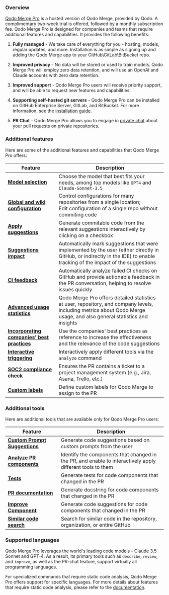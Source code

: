 ### Overview

[Qodo Merge Pro](https://www.codium.ai/pricing/) is a hosted version of Qodo Merge, provided by Qodo. A complimentary two-week trial is offered, followed by a monthly subscription fee.
Qodo Merge Pro is designed for companies and teams that require additional features and capabilities. It provides the following benefits:

1. **Fully managed** - We take care of everything for you - hosting, models, regular updates, and more. Installation is as simple as signing up and adding the Qodo Merge app to your GitHub\GitLab\BitBucket repo.

2. **Improved privacy** - No data will be stored or used to train models. Qodo Merge Pro will employ zero data retention, and will use an OpenAI and Claude accounts with zero data retention.

3. **Improved support** - Qodo Merge Pro users will receive priority support, and will be able to request new features and capabilities.

4. **Supporting self-hosted git servers** - Qodo Merge Pro can be installed on GitHub Enterprise Server, GitLab, and BitBucket. For more information, see the [installation guide](https://qodo-merge-docs.qodo.ai/installation/pr_agent_pro/).

5. **PR Chat** - Qodo Merge Pro allows you to engage in [private chat](https://qodo-merge-docs.qodo.ai/chrome-extension/features/#pr-chat) about your pull requests on private repositories.

### Additional features

Here are some of the additional features and capabilities that Qodo Merge Pro offers:

| Feature                                                                                                              | Description                                                                                                                                                      |
|----------------------------------------------------------------------------------------------------------------------|------------------------------------------------------------------------------------------------------------------------------------------------------------------|
| [**Model selection**](https://qodo-merge-docs.qodo.ai/usage-guide/PR_agent_pro_models/)          | Choose the model that best fits your needs, among top models like `GPT4` and `Claude-Sonnet-3.5`                                                                 
| [**Global and wiki configuration**](https://qodo-merge-docs.qodo.ai/usage-guide/configuration_options/)              | Control configurations for many repositories from a single location; <br>Edit configuration of a single repo without commiting code                              |
| [**Apply suggestions**](https://qodo-merge-docs.qodo.ai/tools/improve/#overview)                                     | Generate commitable code from the relevant suggestions interactively by clicking on a checkbox                                                                   |
| [**Suggestions impact**](https://qodo-merge-docs.qodo.ai/tools/improve/#assessing-impact)                         | Automatically mark suggestions that were implemented by the user (either directly in GitHub, or indirectly in the IDE) to enable tracking of the impact of the suggestions |
| [**CI feedback**](https://qodo-merge-docs.qodo.ai/tools/ci_feedback/) | Automatically analyze failed CI checks on GitHub and provide actionable feedback in the PR conversation, helping to resolve issues quickly |
| [**Advanced usage statistics**](https://www.codium.ai/contact/#/)                                                    | Qodo Merge Pro offers detailed statistics at user, repository, and company levels, including metrics about Qodo Merge usage, and also general statistics and insights |
| [**Incorporating companies' best practices**](https://qodo-merge-docs.qodo.ai/tools/improve/#best-practices)         | Use the companies' best practices as reference to increase the effectiveness and the relevance of the code suggestions                                           |
| [**Interactive triggering**](https://qodo-merge-docs.qodo.ai/tools/analyze/#example-usage)                           | Interactively apply different tools via the `analyze` command                                                                                                    |
| [**SOC2 compliance check**](https://qodo-merge-docs.qodo.ai/tools/review/#configuration-options)                     | Ensures the PR contains a ticket to a project management system (e.g., Jira, Asana, Trello, etc.)                                                                
| [**Custom labels**](https://qodo-merge-docs.qodo.ai/tools/describe/#handle-custom-labels-from-the-repos-labels-page) | Define custom labels for Qodo Merge to assign to the PR                                                                                                            |

### Additional tools

Here are additional tools that are available only for Qodo Merge Pro users:

| Feature | Description |
|---------|-------------|
| [**Custom Prompt Suggestions**](https://qodo-merge-docs.qodo.ai/tools/custom_prompt/) | Generate code suggestions based on custom prompts from the user |
| [**Analyze PR components**](https://qodo-merge-docs.qodo.ai/tools/analyze/) | Identify the components that changed in the PR, and enable to interactively apply different tools to them |
| [**Tests**](https://qodo-merge-docs.qodo.ai/tools/test/) | Generate tests for code components that changed in the PR |
| [**PR documentation**](https://qodo-merge-docs.qodo.ai/tools/documentation/) | Generate docstring for code components that changed in the PR |
| [**Improve Component**](https://qodo-merge-docs.qodo.ai/tools/improve_component/) | Generate code suggestions for code components that changed in the PR |
| [**Similar code search**](https://qodo-merge-docs.qodo.ai/tools/similar_code/) | Search for similar code in the repository, organization, or entire GitHub |


### Supported languages

Qodo Merge Pro leverages the world's leading code models - Claude 3.5 Sonnet and GPT-4. 
As a result, its primary tools such as `describe`, `review`, and `improve`, as well as the PR-chat feature, support virtually all programming languages.

For specialized commands that require static code analysis, Qodo Merge Pro offers support for specific languages. For more details about features that require static code analysis, please refer to the [documentation](https://qodo-merge-docs.qodo.ai/tools/analyze/#overview).